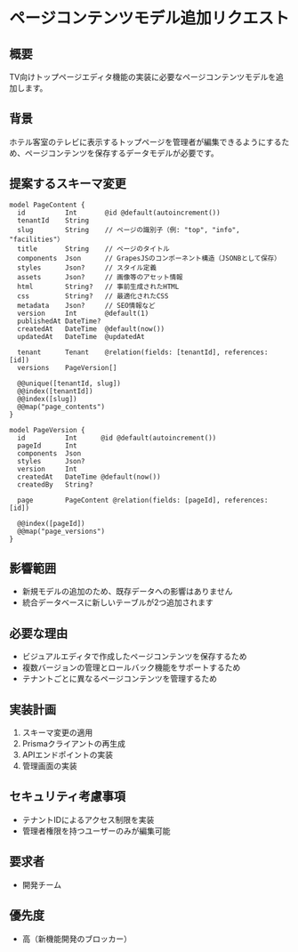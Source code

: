 # ページコンテンツモデル追加リクエスト

## 概要
TV向けトップページエディタ機能の実装に必要なページコンテンツモデルを追加します。

## 背景
ホテル客室のテレビに表示するトップページを管理者が編集できるようにするため、ページコンテンツを保存するデータモデルが必要です。

## 提案するスキーマ変更

```prisma
model PageContent {
  id          Int       @id @default(autoincrement())
  tenantId    String
  slug        String    // ページの識別子（例: "top", "info", "facilities"）
  title       String    // ページのタイトル
  components  Json      // GrapesJSのコンポーネント構造（JSONBとして保存）
  styles      Json?     // スタイル定義
  assets      Json?     // 画像等のアセット情報
  html        String?   // 事前生成されたHTML
  css         String?   // 最適化されたCSS
  metadata    Json?     // SEO情報など
  version     Int       @default(1)
  publishedAt DateTime?
  createdAt   DateTime  @default(now())
  updatedAt   DateTime  @updatedAt

  tenant      Tenant    @relation(fields: [tenantId], references: [id])
  versions    PageVersion[]

  @@unique([tenantId, slug])
  @@index([tenantId])
  @@index([slug])
  @@map("page_contents")
}

model PageVersion {
  id          Int      @id @default(autoincrement())
  pageId      Int
  components  Json
  styles      Json?
  version     Int
  createdAt   DateTime @default(now())
  createdBy   String?

  page        PageContent @relation(fields: [pageId], references: [id])

  @@index([pageId])
  @@map("page_versions")
}
```

## 影響範囲
- 新規モデルの追加のため、既存データへの影響はありません
- 統合データベースに新しいテーブルが2つ追加されます

## 必要な理由
- ビジュアルエディタで作成したページコンテンツを保存するため
- 複数バージョンの管理とロールバック機能をサポートするため
- テナントごとに異なるページコンテンツを管理するため

## 実装計画
1. スキーマ変更の適用
2. Prismaクライアントの再生成
3. APIエンドポイントの実装
4. 管理画面の実装

## セキュリティ考慮事項
- テナントIDによるアクセス制限を実装
- 管理者権限を持つユーザーのみが編集可能

## 要求者
- 開発チーム

## 優先度
- 高（新機能開発のブロッカー）
